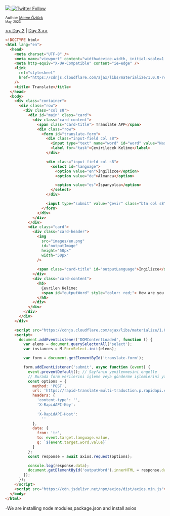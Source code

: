 <div align-items="center">
<a class="header-badge" target="_blank" href="https://www.linkedin.com/in/merve-%C3%B6-5062a5260/">
    <img src="https://img.shields.io/badge/style--5eba00.svg?label=LinkedIn&logo=linkedin&style=social">
  </a>

  <a class="header-badge" target="_blank" href="https://github.com/mrvozturk">
    <img alt="Twitter Follow" src="https://img.shields.io/twitter/follow/asabeneh?style=social">
  </a>

<sub>Author:
<a href="https://www.linkedin.com/in/merve-%C3%B6-5062a5260/" target="_blank">Merve Öztürk</a><br>
<small> May, 2023</small>
</sub>
</div>

[<< Day 2](../readMe.md) | [Day 3 >>](../02_Day_Introduction_to_React/02_introduction_to_react.md)

```html
<!DOCTYPE html>
<html lang="en">
  <head>
    <meta charset="UTF-8" />
    <meta name="viewport" content="width=device-width, initial-scale=1.0" />
    <meta http-equiv="X-UA-Compatible" content="ie=edge" />
    <link
      rel="stylesheet"
      href="https://cdnjs.cloudflare.com/ajax/libs/materialize/1.0.0-rc.2/css/materialize.min.css"
    />
    <title> Translate</title>
  </head>
  <body>
    <div class="container">
      <div class="row">
        <div class="col s8">
          <div id="main" class="card">
            <div class="card-content">
              <span class="card-title"> Translate APP</span>
              <div class="row">
                <form id="translate-form">
                  <div class="input-field col s8">
                    <input type="text" name="word" id="word" value="Nasılsın" />
                    <label for="task">Çevirilecek Kelime</label>
                  </div>

                  <div class="input-field col s8">
                    <select id="language">
                      <option value="en">İngilizce</option>
                      <option value="de">Almanca</option>

                      <option value="es">İspanyolca</option>
                    </select>
                  </div>

                  <input type="submit" value="Çevir" class="btn col s8" />
                </form>
              </div>
            </div>
          </div>
          <div class="card">
            <div class="card-header">
              <img
                src="images/en.png"
                id="outputImage"
                height="50px"
                width="50px"
              />
              
              <span class="card-title" id="outputLanguage">İngilizce</span>
            </div>
            <div class="card-content">
              <h5>
                Çevrilen Kelime:
                <span id="outputWord" style="color: red;"> How are you ?</span>
              </h5>
            </div>
          </div>
        </div>
      </div>
    </div>

    <script src="https://cdnjs.cloudflare.com/ajax/libs/materialize/1.0.0-rc.2/js/materialize.min.js"></script>
    <script>
      document.addEventListener('DOMContentLoaded', function () {
        var elems = document.querySelectorAll('select');
        var instances = M.FormSelect.init(elems);

        var form = document.getElementById('translate-form');

        form.addEventListener('submit', async function (event) {
          event.preventDefault(); // Sayfanın yenilenmesini engelle
          // Burada form verilerini işleme veya gönderme işlemlerini yapabilirsiniz
          const options = {
            method: 'POST',
            url: 'https://rapid-translate-multi-traduction.p.rapidapi.com/t',
            headers: {
              'content-type': '',
              'X-RapidAPI-Key':
               ,
              'X-RapidAPI-Host':
                ''
            },
            data: {
              from: 'tr',
              to: event.target.language.value,
              q: `${event.target.word.value}`
            }
          };
          const response = await axios.request(options);

          console.log(response.data);
          document.getElementById('outputWord').innerHTML = response.data[0];
        });
      });
    </script>
    <script src="https://cdn.jsdelivr.net/npm/axios/dist/axios.min.js"></script>
  </body>
</html>

```
-We are installing node modules,package.json  and install axios

